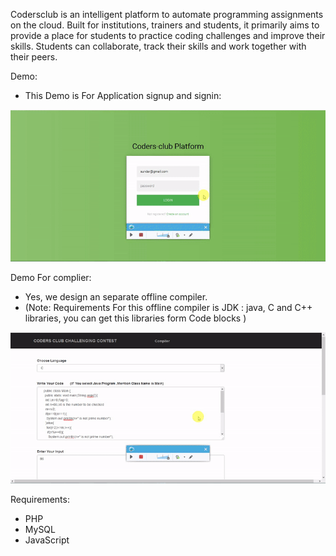 
Codersclub is an intelligent platform to automate programming assignments on the cloud. Built for institutions, trainers and students, it primarily aims to provide a place for students to practice coding challenges and improve their skills. Students can collaborate, track their skills and work together with their peers.

Demo:
* This Demo is For Application signup and signin:

![Demo](https://github.com/Sundaresan0502/CodersClub/blob/main/Codersclub_login_demo.gif)

Demo For complier: 
* Yes, we design an separate offline compiler.
* (Note: Requirements For this offline compiler is JDK : java, C and C++ libraries, you can get this libraries form Code blocks )

![Demo](https://github.com/Sundaresan0502/CodersClub/blob/main/Codersclub_compiler.gif)

Requirements:
* PHP 
* MySQL
* JavaScript





